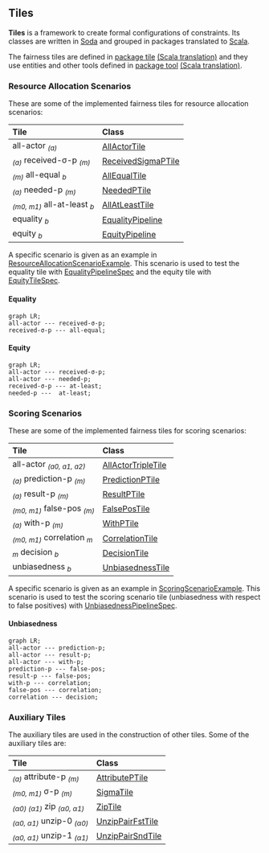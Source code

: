 
<head>
  <script src="https://cdnjs.cloudflare.com/ajax/libs/mermaid/9.4.3/mermaid.min.js"> </script>
</head>


## Tiles

**Tiles** is a framework to create formal configurations of constraints. Its classes are
written in [Soda](https://julianmendez.github.io/soda) and grouped in packages translated to
[Scala](https://scala-lang.org).

The fairness tiles are defined in
[package tile](
https://github.com/julianmendez/tiles/tree/master/core/src/main/scala/soda/tiles/fairness/tile
) [(Scala translation)](
https://github.com/julianmendez/tiles/blob/master/core/src/main/scala/soda/tiles/fairness/tile/Package.scala
) and they use entities and other tools defined in
[package tool](
https://github.com/julianmendez/tiles/tree/master/core/src/main/scala/soda/tiles/fairness/tool
) [(Scala translation)](
https://github.com/julianmendez/tiles/blob/master/core/src/main/scala/soda/tiles/fairness/tool/Package.scala
).


### Resource Allocation Scenarios

These are some of the implemented fairness tiles for resource allocation scenarios:

| Tile                                                 | Class                                                                                                                                        |
|:-----------------------------------------------------|:---------------------------------------------------------------------------------------------------------------------------------------------|
| all-actor <sub>*(a)*</sub>                           | [AllActorTile](https://github.com/julianmendez/tiles/blob/master/core/src/main/scala/soda/tiles/fairness/tile/AllActorTile.soda)             |
| <sub>*(a)*</sub> received-&sigma;-p <sub>*(m)*</sub> | [ReceivedSigmaPTile](https://github.com/julianmendez/tiles/blob/master/core/src/main/scala/soda/tiles/fairness/tile/ReceivedSigmaPTile.soda) |
| <sub>*(m)*</sub> all-equal <sub>*b*</sub>            | [AllEqualTile](https://github.com/julianmendez/tiles/blob/master/core/src/main/scala/soda/tiles/fairness/tile/AllEqualTile.soda)            |
| <sub>*(a)*</sub> needed-p <sub>*(m)*</sub>           | [NeededPTile](https://github.com/julianmendez/tiles/blob/master/core/src/main/scala/soda/tiles/fairness/tile/NeededPTile.soda)              |
| <sub>*(m0, m1)*</sub> all-at-least <sub>*b*</sub>    | [AllAtLeastTile](https://github.com/julianmendez/tiles/blob/master/core/src/main/scala/soda/tiles/fairness/tile/AllAtLeastTile.soda)        |
| equality <sub>*b*</sub>                              | [EqualityPipeline](https://github.com/julianmendez/tiles/blob/master/core/src/main/scala/soda/tiles/fairness/pipeline/EqualityPipeline.soda)    |
| equity <sub>*b*</sub>                                | [EquityPipeline](https://github.com/julianmendez/tiles/blob/master/core/src/main/scala/soda/tiles/fairness/pipeline/EquityPipeline.soda)         |

A specific scenario is given as an example in [ResourceAllocationScenarioExample](https://github.com/julianmendez/tiles/blob/master/core/src/test/scala/soda/tiles/fairness/pipeline/ResourceAllocationScenarioExample.soda).
This scenario is used to test the equality tile with [EqualityPipelineSpec](https://github.com/julianmendez/tiles/blob/master/core/src/test/scala/soda/tiles/fairness/pipeline/EqualityPipelineSpec.soda) and the equity tile with [EquityTileSpec](https://github.com/julianmendez/tiles/blob/master/core/src/test/scala/soda/tiles/fairness/tile/EquityTileSpec.soda).


#### Equality

```mermaid
graph LR;
all-actor --- received-σ-p;
received-σ-p --- all-equal;
```


#### Equity

```mermaid
graph LR;
all-actor --- received-σ-p;
all-actor --- needed-p;
received-σ-p --- at-least;
needed-p ---  at-least;
```


### Scoring Scenarios

These are some of the implemented fairness tiles for scoring scenarios:

| Tile                                             | Class                                                                                                                                        |
|:-------------------------------------------------|:---------------------------------------------------------------------------------------------------------------------------------------------|
| all-actor <sub>*(a0, a1, a2)*</sub>              | [AllActorTripleTile](https://github.com/julianmendez/tiles/blob/master/core/src/main/scala/soda/tiles/fairness/tile/AllActorTripleTile.soda) |
| <sub>*(a)*</sub> prediction-p <sub>*(m)*</sub>   | [PredictionPTile](https://github.com/julianmendez/tiles/blob/master/core/src/main/scala/soda/tiles/fairness/tile/PredictionPTile.soda)       |
| <sub>*(a)*</sub> result-p <sub>*(m)*</sub>       | [ResultPTile](https://github.com/julianmendez/tiles/blob/master/core/src/main/scala/soda/tiles/fairness/tile/ResultPTile.soda)               |
| <sub>*(m0, m1)*</sub> false-pos <sub>*(m)*</sub> | [FalsePosTile](https://github.com/julianmendez/tiles/blob/master/core/src/main/scala/soda/tiles/fairness/tile/FalsePosTile.soda)             |
| <sub>*(a)*</sub> with-p <sub>*(m)*</sub>         | [WithPTile](https://github.com/julianmendez/tiles/blob/master/core/src/main/scala/soda/tiles/fairness/tile/WithPTile.soda)                   |
| <sub>*(m0, m1)*</sub> correlation <sub>*m*</sub> | [CorrelationTile](https://github.com/julianmendez/tiles/blob/master/core/src/main/scala/soda/tiles/fairness/tile/CorrelationTile.soda)       |
| <sub>*m*</sub> decision <sub>*b*</sub>           | [DecisionTile](https://github.com/julianmendez/tiles/blob/master/core/src/main/scala/soda/tiles/fairness/tile/DecisionTile.soda)             |
| unbiasedness <sub>*b*</sub>                      | [UnbiasednessTile](https://github.com/julianmendez/tiles/blob/master/core/src/main/scala/soda/tiles/fairness/pipeline/UnbiasednessPipeline.soda)     |

A specific scenario is given as an example in [ScoringScenarioExample](https://github.com/julianmendez/tiles/blob/master/core/src/test/scala/soda/tiles/fairness/tile/ScoringScenarioExample.soda).
This scenario is used to test the scoring scenario tile (unbiasedness with respect to false positives) with
[UnbiasednessPipelineSpec](https://github.com/julianmendez/tiles/blob/master/core/src/test/scala/soda/tiles/fairness/pipeline/UnbiasednessPipelineSpec.soda).


#### Unbiasedness

```mermaid
graph LR;
all-actor --- prediction-p;
all-actor --- result-p;
all-actor --- with-p;
prediction-p --- false-pos;
result-p --- false-pos;
with-p --- correlation;
false-pos --- correlation;
correlation --- decision;
```


### Auxiliary Tiles

The auxiliary tiles are used in the construction of other tiles. Some of the auxiliary tiles
are:

| Tile                                                                     | Class                                                                                                                                 |
|:-------------------------------------------------------------------------|:--------------------------------------------------------------------------------------------------------------------------------------|
| <sub>*(a)*</sub> attribute-p <sub>*(m)*</sub>                            | [AttributePTile](https://github.com/julianmendez/tiles/blob/master/core/src/main/scala/soda/tiles/fairness/tile/AttributePTile.soda)  |
| <sub>*(m0, m1)*</sub> &sigma;-p <sub>*(m)*</sub>                         | [SigmaTile](https://github.com/julianmendez/tiles/blob/master/core/src/main/scala/soda/tiles/fairness/tile/FalsePosTile.soda)         |
| <sub>*(&alpha;0) (&alpha;1)*</sub> zip <sub>*(&alpha;0, &alpha;1)*</sub> | [ZipTile](https://github.com/julianmendez/tiles/blob/master/core/src/main/scala/soda/tiles/fairness/tile/ZipTile.soda)                |
| <sub>*(&alpha;0, &alpha;1)*</sub> unzip-0 <sub>*(&alpha;0)*</sub>        | [UnzipPairFstTile](https://github.com/julianmendez/tiles/blob/master/core/src/main/scala/soda/tiles/fairness/tile/UnzipPairFstTile.soda) |
| <sub>*(&alpha;0, &alpha;1)*</sub> unzip-1 <sub>*(&alpha;1)*</sub>        | [UnzipPairSndTile](https://github.com/julianmendez/tiles/blob/master/core/src/main/scala/soda/tiles/fairness/tile/UnzipPairSndTile.soda) |

<script>
  window.mermaid.init(undefined, document.querySelectorAll('.language-mermaid'));
</script>


